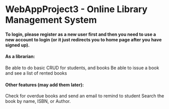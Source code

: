 # WebAppProject3 - Online Library Management System

#### To login, please register as a new user first and then you need to use a new account to login (or it just redirects you to home page after you have signed up).

#### As a librarian:
Be able to do basic CRUD for students, and books
Be able to issue a book and see a list of rented books
 
#### Other features (may add them later):
Check for overdue books and send an email to remind to student
Search the book by name, ISBN, or Author.
